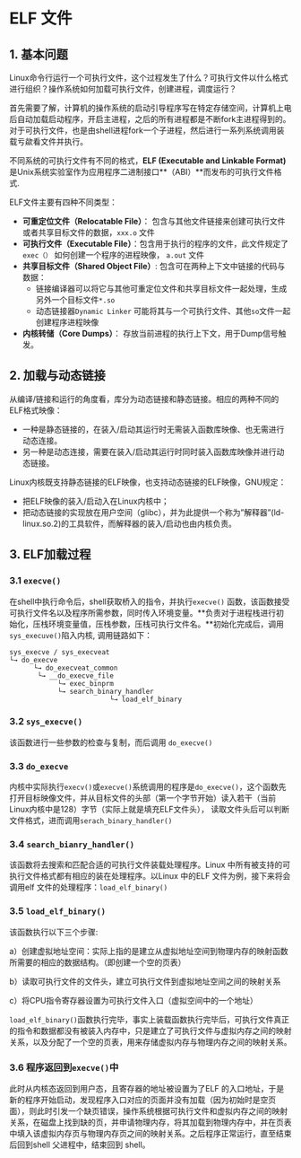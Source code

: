 # ELF 文件

## 1. 基本问题

Linux命令行运行一个可执行文件，这个过程发生了什么？可执行文件以什么格式进行组织？操作系统如何加载可执行文件，创建进程，调度运行？

首先需要了解，计算机的操作系统的启动引导程序写在特定存储空间，计算机上电后自动加载启动程序，开启主进程，之后的所有进程都是不断fork主进程得到的。对于可执行文件，也是由shell进程fork一个子进程，然后进行一系列系统调用装载亏歘看文件并执行。

不同系统的可执行文件有不同的格式，**ELF (Executable and Linkable Format)** 是Unix系统实验室作为应用程序二进制接口**（ABI）**而发布的可执行文件格式.

ELF文件主要有四种不同类型：

+ **可重定位文件（Relocatable File）**： 包含与其他文件链接来创建可执行文件或者共享目标文件的数据，`xxx.o` 文件
+ **可执行文件（Executable File）**：包含用于执行的程序的文件，此文件规定了`exec（）` 如何创建一个程序的进程映像， `a.out` 文件
+ **共享目标文件（Shared Object File）**: 包含可在两种上下文中链接的代码与数据：
  + 链接编译器可以将它与其他可重定位文件和共享目标文件一起处理，生成另外一个目标文件`*.so`
  + 动态链接器`Dynamic Linker` 可能将其与一个可执行文件、其他`so`文件一起创建程序进程映像
+ **内核转储（Core Dumps）**： 存放当前进程的执行上下文，用于Dump信号触发。

## 2. 加载与动态链接

从编译/链接和运行的角度看，库分为动态链接和静态链接。相应的两种不同的ELF格式映像：

+ 一种是静态链接的，在装入/启动其运行时无需装入函数库映像、也无需进行动态连接。
+ 另一种是动态连接，需要在装入/启动其运行时同时装入函数库映像并进行动态链接。

Linux内核既支持静态链接的ELF映像，也支持动态链接的ELF映像，GNU规定：

+ 把ELF映像的装入/启动入在Linux内核中；
+ 把动态链接的实现放在用户空间（glibc），并为此提供一个称为”解释器”(ld-linux.so.2)的工具软件，而解释器的装入/启动也由内核负责。

## 3. ELF加载过程

### 3.1 `execve()`

在shell中执行命令后，shell获取桥入的指令，并执行`execve()` 函数，该函数接受可执行文件名以及程序所需参数，同时传入环境变量。**负责对于进程栈进行初始化，压栈环境变量值，压栈参数，压栈可执行文件名。**初始化完成后，调用`sys_execuve()`陷入内核, 调用链路如下：

```
sys_execve / sys_execveat
└→ do_execve
      └→ do_execveat_common
	   └→ __do_execve_file
	        └→ exec_binprm
		    └→ search_binary_handler
                         └→ load_elf_binary
```

### 3.2 `sys_execve()`

该函数进行一些参数的检查与复制，而后调用 `do_execve()`

### 3.3 `do_execve`

内核中实际执行`execv()`或`execve()`系统调用的程序是`do_execve()`，这个函数先打开目标映像文件，并从目标文件的头部（第一个字节开始）读入若干（当前Linux内核中是128）字节（实际上就是填充ELF文件头）， 读取文件头后可以判断文件格式，进而调用`serach_binary_handler()` 

### 3.4 `search_bianry_handler()`

该函数将去搜索和匹配合适的可执行文件装载处理程序。Linux 中所有被支持的可执行文件格式都有相应的装在处理程序。以Linux 中的ELF 文件为例，接下来将会调用elf 文件的处理程序：`load_elf_binary()`

### 3.5 `load_elf_binary()`

该函数执行以下三个步骤:

a）创建虚拟地址空间：实际上指的是建立从虚拟地址空间到物理内存的映射函数所需要的相应的数据结构。（即创建一个空的页表）

b）读取可执行文件的文件头，建立可执行文件到虚拟地址空间之间的映射关系

c）将CPU指令寄存器设置为可执行文件入口（虚拟空间中的一个地址）

`load_elf_binary()`函数执行完毕，事实上装载函数执行完毕后，可执行文件真正的指令和数据都没有被装入内存中，只是建立了可执行文件与虚拟内存之间的映射关系，以及分配了一个空的页表，用来存储虚拟内存与物理内存之间的映射关系。

### 3.6 程序返回到`execve()`中

此时从内核态返回到用户态，且寄存器的地址被设置为了ELF 的入口地址，于是新的程序开始启动，发现程序入口对应的页面并没有加载（因为初始时是空页面），则此时引发一个缺页错误，操作系统根据可执行文件和虚拟内存之间的映射关系，在磁盘上找到缺的页，并申请物理内存，将其加载到物理内存中，并在页表中填入该虚拟内存页与物理内存页之间的映射关系。之后程序正常运行，直至结束后回到shell 父进程中，结束回到 shell。

